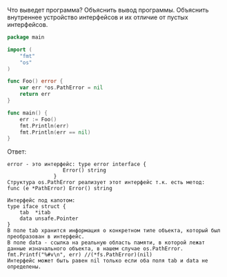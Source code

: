 Что выведет программа? Объяснить вывод программы. Объяснить внутреннее устройство интерфейсов и их отличие от пустых интерфейсов.

```go
package main

import (
	"fmt"
	"os"
)

func Foo() error {
	var err *os.PathError = nil
	return err
}

func main() {
	err := Foo()
	fmt.Println(err)
	fmt.Println(err == nil)
}
```

Ответ:
```
error - это интерфейс: type error interface {
		          Error() string
		       }
Структура os.PathError реализует этот интерфейс т.к. есть метод:
func (e *PathError) Error() string 

Интерфейс под капотом:
type iface struct {
	tab  *itab
	data unsafe.Pointer
}
В поле tab хранится информация о конкретном типе объекта, который был преобразован в интерфейс.
В поле data - ссылка на реальную область памяти, в которой лежат данные изначального объекта, в нашем случае os.PathError.
fmt.Printf("%#v\n", err) //(*fs.PathError)(nil)
Интерфейс может быть равен nil только если оба поля tab и data не определены.
```
